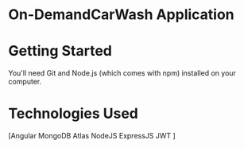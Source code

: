 # On-DemandCarWash Application


# Getting Started
You'll need Git and Node.js (which comes with npm) installed on your computer.

# Technologies Used
 [Angular
 MongoDB Atlas
 NodeJS
 ExpressJS
 JWT
]

